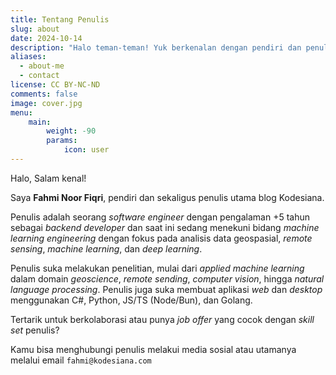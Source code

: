 ```yaml
---
title: Tentang Penulis
slug: about
date: 2024-10-14
description: "Halo teman-teman! Yuk berkenalan dengan pendiri dan penulis utama Kodesiana, kak Fahmi Noor Fiqri"
aliases:
  - about-me
  - contact
license: CC BY-NC-ND
comments: false
image: cover.jpg
menu:
    main: 
        weight: -90
        params:
            icon: user
---
```


Halo, Salam kenal!

Saya **Fahmi Noor Fiqri**, pendiri dan sekaligus penulis utama blog Kodesiana.

Penulis adalah seorang *software engineer* dengan pengalaman +5 tahun sebagai *backend developer* dan saat ini sedang menekuni bidang *machine learning engineering* dengan fokus pada analisis data geospasial, *remote sensing*, *machine learning*, dan *deep learning*.

Penulis suka melakukan penelitian, mulai dari *applied machine learning* dalam domain *geoscience*, *remote sending*, *computer vision*, hingga *natural language processing*. Penulis juga suka membuat aplikasi *web* dan *desktop* menggunakan C#, Python, JS/TS (Node/Bun), dan Golang.

Tertarik untuk berkolaborasi atau punya *job offer* yang cocok dengan *skill set* penulis?

Kamu bisa menghubungi penulis melakui media sosial atau utamanya melalui email `fahmi@kodesiana.com`

